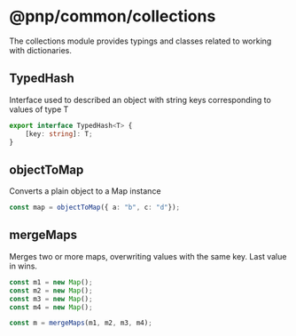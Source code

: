 # @pnp/common/collections

The collections module provides typings and classes related to working with dictionaries.

## TypedHash<T>

Interface used to described an object with string keys corresponding to values of type T

```TypeScript
export interface TypedHash<T> {
    [key: string]: T;
}
```

## objectToMap

Converts a plain object to a Map instance

```TypeScript
const map = objectToMap({ a: "b", c: "d"});
```

## mergeMaps

Merges two or more maps, overwriting values with the same key. Last value in wins.

```TypeScript
const m1 = new Map();
const m2 = new Map();
const m3 = new Map();
const m4 = new Map();

const m = mergeMaps(m1, m2, m3, m4);
```

